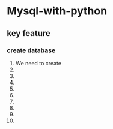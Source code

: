 # Mysql-with-python
## key feature
### create database
<ol>
<li>We need to create</li>
<li></li>
<li></li>
<li></li>
<li></li>
<li></li>
<li></li>
<li></li>
<li></li>
<li></li>
</ol>
